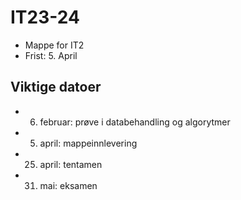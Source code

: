# IT23-24

- Mappe for IT2
- Frist: 5. April

## Viktige datoer

- 6. februar: prøve i databehandling og algorytmer
- 5. april: mappeinnlevering
- 25. april: tentamen
- 31. mai: eksamen
